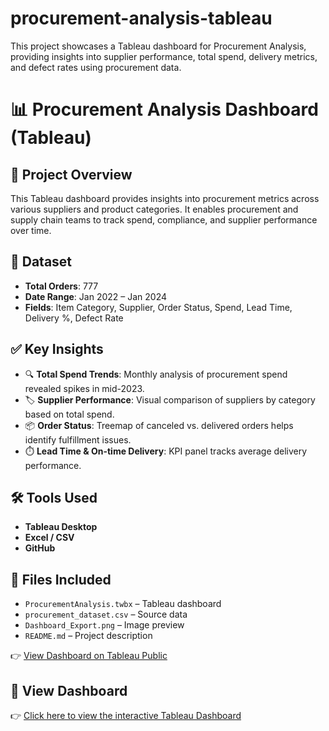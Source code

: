 # procurement-analysis-tableau
This project showcases a Tableau dashboard for Procurement Analysis, providing insights into supplier performance, total spend, delivery metrics, and defect rates using procurement data.
# 📊 Procurement Analysis Dashboard (Tableau)

## 🧩 Project Overview
This Tableau dashboard provides insights into procurement metrics across various suppliers and product categories. It enables procurement and supply chain teams to track spend, compliance, and supplier performance over time.

## 📁 Dataset
- **Total Orders**: 777
- **Date Range**: Jan 2022 – Jan 2024
- **Fields**: Item Category, Supplier, Order Status, Spend, Lead Time, Delivery %, Defect Rate

## ✅ Key Insights
- 🔍 **Total Spend Trends**: Monthly analysis of procurement spend revealed spikes in mid-2023.
- 🏷️ **Supplier Performance**: Visual comparison of suppliers by category based on total spend.
- 📦 **Order Status**: Treemap of canceled vs. delivered orders helps identify fulfillment issues.
- ⏱️ **Lead Time & On-time Delivery**: KPI panel tracks average delivery performance.

## 🛠️ Tools Used
- **Tableau Desktop**
- **Excel / CSV**
- **GitHub**

## 📌 Files Included
- `ProcurementAnalysis.twbx` – Tableau dashboard
- `procurement_dataset.csv` – Source data
- `Dashboard_Export.png` – Image preview
- `README.md` – Project description

👉 [View Dashboard on Tableau Public](https://public.tableau.com/views/YourDashboardName)




















## 🔗 View Dashboard

👉 [Click here to view the interactive Tableau Dashboard](https://public.tableau.com/views/ProcurementAnalysisDashboard/Dashboard1?:language=en-US&:sid=&:redirect=auth&:display_count=n&:origin=viz_share_link)
